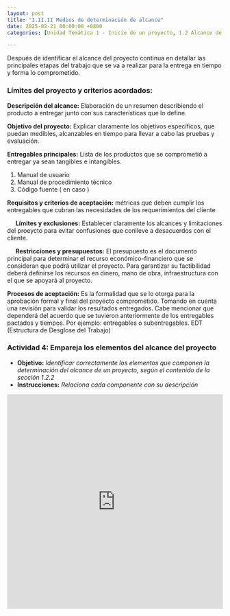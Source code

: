 ```yaml
---
layout: post
title: "I.II.II Medios de determinación de alcance"
date: 2025-02-21 00:00:00 +0800
categories: [Unidad Temática 1 - Inicio de un proyecto, 1.2 Alcance de un proyecto]

---
```

Después de identificar el alcance del proyecto continua en detallar las principales etapas del trabajo que se va a realizar para la entrega en tiempo y forma lo comprometido.

### Límites del proyecto y criterios acordados:
**Descripción del alcance:**  Elaboración de un resumen describiendo el producto a entregar junto con sus características que lo define.

**Objetivo del proyecto:** Explicar claramente los objetivos específicos, que puedan medibles, alcanzables en tiempo para llevar a cabo las pruebas y evaluación.

**Entregables principales:** Lista de los productos que se comprometió a entregar ya sean tangibles e intangibles.

1. Manual de usuario
2. Manual de procedimiento técnico
3. Código fuente ( en caso )

**Requisitos y criterios de aceptación:** métricas que deben cumplir los entregables que cubran las necesidades de los requerimientos del cliente 

&nbsp;&nbsp;&nbsp;&nbsp; **Límites y exclusiones:** Establecer claramente los alcances y limitaciones del proeycto para evitar confusiones que conlleve a desacuerdos con el cliente.

&nbsp;&nbsp;&nbsp;&nbsp; **Restricciones y presupuestos:** El presupuesto es el documento principal para determinar el recurso económico-financiero que se consideran que podrá utilizar el proyecto. Para garantizar su factibilidad deberá definirse los recursos en dinero, mano de obra, infraestructura con el que se apoyará al proyecto.

**Procesos de aceptación:** Es la formalidad que se lo otorga para la aprobación formal y final del proyecto comprometido. Tomando en cuenta una revisión para validar los resultados entregados. Cabe mencionar que dependerá del acuerdo que se tuvieron anteriormente de los entregables pactados y tiempos. Por ejemplo: entregables o subentregables. EDT (Estructura de Desglose del Trabajo)

### Actividad 4: Empareja los elementos del alcance del proyecto
- **Objetivo:** _Identificar correctamente los elementos que componen la determinación del alcance de un proyecto, según el contenido de la sección 1.2.2_
- **Instrucciones:** _Relaciona cada componente con su descripción_

<iframe src="https://learningapps.org/watch?v=ps6k8dz4t25" style="border:0px;width:100%;height:500px" allowfullscreen="true" webkitallowfullscreen="true" mozallowfullscreen="true"></iframe>
